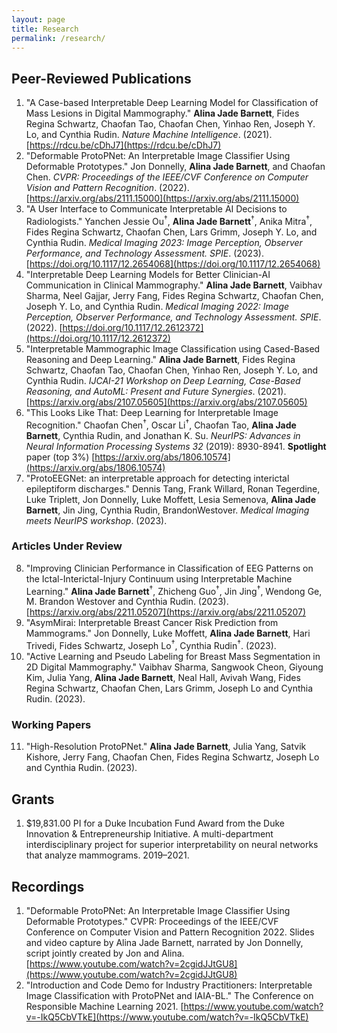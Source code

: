 ```yaml
---
layout: page
title: Research
permalink: /research/
---
```


## Peer-Reviewed Publications
1. "A Case-based Interpretable Deep Learning Model for Classification of Mass Lesions in Digital Mammography." **Alina Jade Barnett**, Fides Regina Schwartz, Chaofan Tao, Chaofan Chen, Yinhao Ren, Joseph Y. Lo, and Cynthia Rudin. *Nature Machine Intelligence*. (2021). [https://rdcu.be/cDhJ7](https://rdcu.be/cDhJ7)
2. "Deformable ProtoPNet: An Interpretable Image Classifier Using Deformable Prototypes." Jon Donnelly, **Alina Jade Barnett**, and Chaofan Chen. *CVPR: Proceedings of the IEEE/CVF Conference on Computer Vision and Pattern Recognition*. (2022). [https://arxiv.org/abs/2111.15000](https://arxiv.org/abs/2111.15000)
3. "A User Interface to Communicate Interpretable AI Decisions to Radiologists." Yanchen Jessie Ou<sup>†</sup>, **Alina Jade Barnett**<sup>†</sup>, Anika Mitra<sup>†</sup>, Fides Regina Schwartz, Chaofan Chen, Lars Grimm, Joseph Y. Lo, and Cynthia Rudin. *Medical Imaging 2023: Image Perception, Observer Performance, and Technology Assessment. SPIE*. (2023). [https://doi.org/10.1117/12.2654068](https://doi.org/10.1117/12.2654068)
4. "Interpretable Deep Learning Models for Better Clinician-AI Communication in Clinical Mammography." **Alina Jade Barnett**, Vaibhav Sharma, Neel Gajjar, Jerry Fang, Fides Regina Schwartz, Chaofan Chen, Joseph Y. Lo, and Cynthia Rudin. *Medical Imaging 2022: Image Perception, Observer Performance, and Technology Assessment. SPIE*. (2022). [https://doi.org/10.1117/12.2612372](https://doi.org/10.1117/12.2612372)
5. "Interpretable Mammographic Image Classification using Cased-Based Reasoning and Deep Learning." **Alina Jade Barnett**, Fides Regina Schwartz, Chaofan Tao, Chaofan Chen, Yinhao Ren, Joseph Y. Lo, and Cynthia Rudin. *IJCAI-21 Workshop on Deep Learning, Case-Based Reasoning, and AutoML: Present and Future Synergies*. (2021). [https://arxiv.org/abs/2107.05605](https://arxiv.org/abs/2107.05605)
6. "This Looks Like That: Deep Learning for Interpretable Image Recognition." Chaofan Chen<sup>†</sup>, Oscar Li<sup>†</sup>, Chaofan Tao, **Alina Jade Barnett**, Cynthia Rudin, and Jonathan K. Su. *NeurIPS: Advances in Neural Information Processing Systems 32* (2019): 8930-8941. **Spotlight** paper (top 3%) [https://arxiv.org/abs/1806.10574](https://arxiv.org/abs/1806.10574)
7. "ProtoEEGNet: an interpretable approach for detecting interictal epileptiform discharges." Dennis Tang, Frank Willard, Ronan Tegerdine, Luke Triplett, Jon Donnelly, Luke Moffett, Lesia Semenova, **Alina Jade Barnett**, Jin Jing, Cynthia Rudin, BrandonWestover. *Medical Imaging meets NeurIPS workshop*. (2023).

### Articles Under Review
8. "Improving Clinician Performance in Classification of EEG Patterns on the Ictal-Interictal-Injury Continuum using Interpretable Machine Learning." **Alina Jade Barnett**<sup>†</sup>, Zhicheng Guo<sup>†</sup>, Jin Jing<sup>†</sup>, Wendong Ge, M. Brandon Westover and Cynthia Rudin. (2023). [https://arxiv.org/abs/2211.05207](https://arxiv.org/abs/2211.05207)
9. "AsymMirai: Interpretable Breast Cancer Risk Prediction from Mammograms." Jon Donnelly, Luke Moffett, **Alina Jade Barnett**, Hari Trivedi, Fides Schwartz, Joseph Lo<sup>†</sup>, Cynthia Rudin<sup>†</sup>. (2023).
10. "Active Learning and Pseudo Labeling for Breast Mass Segmentation in 2D Digital Mammography." Vaibhav Sharma, Sangwook Cheon, Giyoung Kim, Julia Yang, **Alina Jade Barnett**, Neal Hall, Avivah Wang, Fides Regina Schwartz, Chaofan Chen, Lars Grimm, Joseph Lo and Cynthia Rudin. (2023).

### Working Papers
11. "High-Resolution ProtoPNet." **Alina Jade Barnett**, Julia Yang, Satvik Kishore, Jerry Fang, Chaofan Chen, Fides Regina Schwartz, Joseph Lo and Cynthia Rudin. (2023).

## Grants
1. $19,831.00 PI for a Duke Incubation Fund Award from the Duke Innovation & Entrepreneurship Initiative. A multi-department interdisciplinary project for superior interpretability on neural networks that analyze mammograms. 2019–2021.

## Recordings
1. "Deformable ProtoPNet: An Interpretable Image Classifier Using Deformable Prototypes." CVPR: Proceedings of the IEEE/CVF Conference on Computer Vision and Pattern Recognition 2022. Slides and video capture by Alina Jade Barnett, narrated by Jon Donnelly, script jointly created by Jon and Alina. [https://www.youtube.com/watch?v=2cgidJJtGU8](https://www.youtube.com/watch?v=2cgidJJtGU8)
2. "Introduction and Code Demo for Industry Practitioners: Interpretable Image Classification with ProtoPNet and IAIA-BL." The Conference on Responsible Machine Learning 2021. [https://www.youtube.com/watch?v=-IkQ5CbVTkE](https://www.youtube.com/watch?v=-IkQ5CbVTkE)
